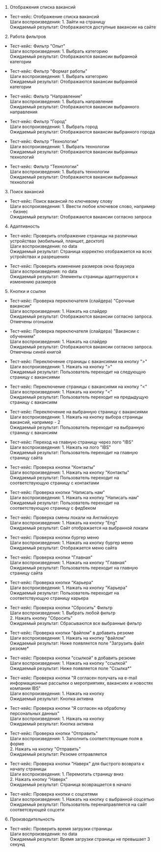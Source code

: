 1. Отображения списка вакансий
- Тест-кейс: Отображение списка вакансий\
  Шаги воспроизведения: 1. Зайти на страницу\
  Ожидаемый результат: Отображаются доступные вакансии на сайте

2. Работа фильтров
- Тест-кейс: Фильтр "Опыт"\
  Шаги воспроизведения: 1. Выбрать категорию\
  Ожидаемый результат: Отображаются вакансии выбранной категории

- Тест-кейс: Фильтр "Формат работы"\
  Шаги воспроизведения: 1. Выбрать категорию\
  Ожидаемый результат: Отображаются вакансии выбранной категории

- Тест-кейс: Фильтр "Направление"\
  Шаги воспроизведения: 1. Выбрать направление\
  Ожидаемый результат: Отображаются вакансии выбранного направления

- Тест-кейс: Фильтр "Город"\
  Шаги воспроизведения: 1. Выбрать город\
  Ожидаемый результат: Отображаются вакансии выбранного города

- Тест-кейс: Фильтр "Технологии"\
  Шаги воспроизведения: 1. Выбрать технологии\
  Ожидаемый результат: Отображаются вакансии выбранных технологий  

- Тест-кейс: Фильтр "Технологии"\
  Шаги воспроизведения: 1. Выбрать технологии\
  Ожидаемый результат: Отображаются вакансии выбранных технологий

3. Поиск вакансий
- Тест-кейс: Поиск вакансий по ключевому слову\
  Шаги воспроизведения: 1. Ввести любое ключевое слово, например - бизнес\
  Ожидаемый результат: Отображаются вакансии согласно запроса

4. Адаптивность
- Тест-кейс: Проверить отображение страницы на различных устройствах (мобильный, планшет, десктоп)\
  Шаги воспроизведения: no data\
  Ожидаемый результат: Страница корректно отображается на всех устройствах и разрешениях

- Тест-кейс: Проверить изменение размеров окна браузера\
  Шаги воспроизведения: no data\
  Ожидаемый результат: Элементы страницы адаптируются к изменению размеров

5. Кнопки и ссылки
- Тест-кейс: Проверка переключателя (слайдера) "Срочные вакансии"\
  Шаги воспроизведения: 1. Нажать на слайдер\
  Ожидаемый результат: Отображаются вакансии согласно запроса. Отмечены огоньком

- Тест-кейс: Проверка переключателя (слайдера) "Вакансии с обучением"\
  Шаги воспроизведения: 1. Нажать на слайдер\
  Ожидаемый результат: Отображаются вакансии согласно запроса. Отмечены синей книгой

- Тест-кейс: Переключение страницы с вакансиями на кнопку ">"\
  Шаги воспроизведения: 1. Нажать на кнопку ">"\
  Ожидаемый результат: Пользователь переходит на следующую страницу с вакансиями

- Тест-кейс: Переключение страницы с вакансиями на кнопку "<"\
  Шаги воспроизведения: 1. Нажать на кнопку "<"\
  Ожидаемый результат: Пользователь переходит на предыдущую страницу с вакансиям

- Тест-кейс: Переключение на выбранную страницу с вакансиями\
  Шаги воспроизведения: 1. Нажать на кнопку выбора страницы вакансий, например - 2\
  Ожидаемый результат: Пользователь переходит на выбранную страницу с вакансиям

- Тест-кейс: Переход на главную страницу через лого "IBS"\
  Шаги воспроизведения: 1. Нажать на лого "IBS"\
  Ожидаемый результат: Пользователь переходит на главную страницу сайта

- Тест-кейс: Проверка кнопки "Контакты"\
  Шаги воспроизведения: 1. Нажать на кнопку "Контакты"\
  Ожидаемый результат: Пользователь переходит на соответствующую страницу с контактами

- Тест-кейс: Проверка кнопки "Написать нам"\
  Шаги воспроизведения: 1. Нажать на кнопку "Написать нам"\
  Ожидаемый результат:  Пользователь переходит на соответствующую страницу с фидбеком 

- Тест-кейс: Проверка смены локали на Английскую\
  Шаги воспроизведения: 1. Нажать на кнопку "Eng"\
  Ожидаемый результат: Сайт отображается на выбранной локали

- Тест-кейс: Проверка кнопки бургер меню\
  Шаги воспроизведения: 1. Нажать на кнопку бургер меню\
  Ожидаемый результат: Отображается меню сайта

- Тест-кейс: Проверка кнопки "Главная"\
  Шаги воспроизведения: 1. Нажать на кнопку "Главная"\
  Ожидаемый результат: Пользователь переходит на главную страницу сайта

- Тест-кейс: Проверка кнопки "Карьера"\
  Шаги воспроизведения: 1. Нажать на кнопку "Карьера"\
  Ожидаемый результат: Пользователь переходит на соответствующую страницу карьера

- Тест-кейс: Проверка кнопки "Сбросить" Фильтр\
  Шаги воспроизведения: 1. Выбрать любой фильтр <br> 2. Нажать кнопку "Сбросить"\
  Ожидаемый результат: Сбрасываются все выбранные фильтр

- Тест-кейс: Проверка кнопки "файлом" в добавить резюме\
  Шаги воспроизведения: 1. Нажать на кнопку "файлом"\
  Ожидаемый результат: Ниже появляется поле "Загрузить файл резюме*

- Тест-кейс: Проверка кнопки "ссылкой" в добавить резюме\
  Шаги воспроизведения: 1. Нажать на кнопку "ссылкой"\
  Ожидаемый результат: Ниже появляется поле "Ссылка*"

- Тест-кейс: Проверка кнопки "Я согласен получать на e-mail информационные рассылки о мероприятиях, вакансиях и новостях компании IBS"\
  Шаги воспроизведения: 1. Нажать на кнопку\
  Ожидаемый результат: Кнопка активна

- Тест-кейс: Проверка кнопки "Я согласен на обработку персональных данных"\
  Шаги воспроизведения: 1. Нажать на кнопку\
  Ожидаемый результат: Кнопка активна

- Тест-кейс: Проверка кнопки "Отправить"\
  Шаги воспроизведения: 1. Заполнить соответствующие поля в форме <br> 2. Нажать на кнопку "Отправить"\
  Ожидаемый результат: Резюме отправляется

- Тест-кейс: Проверка кнопки "Наверх" для быстрого возврата к началу страницы\
  Шаги воспроизведения: 1. Перемотать страницу вниз <br> 2. Нажать кнопку "Наверх"\
  Ожидаемый результат: Страница возвращается в начало

- Тест-кейс: Проверка кнопки с соцсетями\
  Шаги воспроизведения: 1. Нажать на кнопку с выбранной соцсетью\
  Ожидаемый результат: Пользователь перенаправляется на сайт соответсвующей соцсети

6. Производительность
- Тест-кейс: Проверить время загрузки страницы\
  Шаги воспроизведения: no data\
  Ожидаемый результат: Время загрузки страницы не превышает 3 секунд
  
